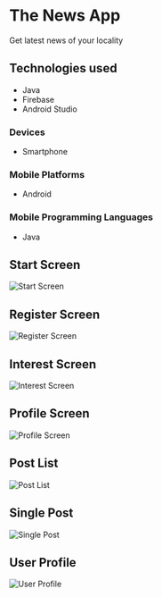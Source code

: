 # The News App

Get latest news of your locality

<!-- Developed by students, for students. -->

## Technologies used

- Java
- Firebase
- Android Studio

<!-- ### App Features -->
<!--
- Social Media Account Integration
- Location-Based Service
- Chat & Messaging Software
- Camera
- Review or Feedback Collection
- User Profile Creation
- User Authentication -->

### Devices

- Smartphone

### Mobile Platforms

- Android

### Mobile Programming Languages

- Java

## Start Screen

![Start Screen](StartScreen.jpg)

## Register Screen

![Register Screen](RegisterScreen.jpg)

## Interest Screen

![Interest Screen](interestScreen.jpg)

## Profile Screen

![Profile Screen](ProfileScreen.jpg)

## Post List

![Post List](PostList.jpg)

## Single Post

![Single Post](SinglePost.jpg)

## User Profile

![User Profile](UserProfile.jpg)
